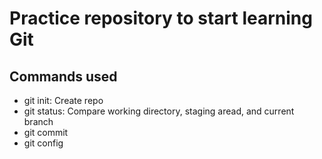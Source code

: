 # Practice repository to start learning Git
 ## Commands used

 - git init: Create repo
 - git status: Compare working directory, staging aread, and current branch
 - git commit
 - git config

